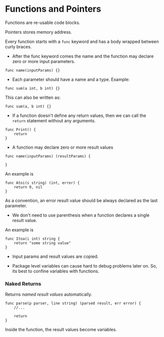 # Functions and Pointers

Functions are re-usable code blocks.

Pointers stores memory address.


Every function starts with a `func` keyword and has a body wrapped between curly braces.

- After the func keyword comes the name and the function may declare zero or more input parameters.

```
func name(inputParams) {}

```


- Each parameter should have a name and a type. Example:

```
func sum(a int, b int) {}

```

This can also be written as:

```
func sum(a, b int) {}

```

- If a function doesn't define any return values, then we can call the `return` statement without any arguments.

```
func Print() {
    return
}
```
- A function may declare zero or more result values

```
func name(inputParams) (resultParams) {

}
```

An example is

```
func Atoi(s string) (int, error) {
    return 0, nil
}
```

As a convention, an error result value should be always declared as the last parameter.

- We don't need to use parenthesis when a function declares a single result value.

An example is

```
func Itoa(i int) string {
    return "some string value"
}
```

- Input params and result values are copied.

- Package level variables can cause hard to debug problems later on. So, its best to confine variables with functions.

### Naked Returns

Returns _named result values_ automatically.

```
func parse(p parser, line string) (parsed result, err error) {
    //...

    return
}
```

Inside the function, the result values become variables.
